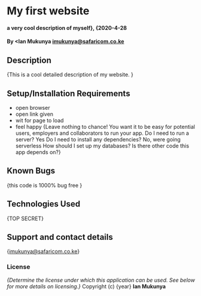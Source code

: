 # My first website
#### a very cool description of myself}, {2020-4-28
#### By **<Ian Mukunya <imukunya@safaricom.co.ke>**
## Description
{This is a cool detailed description of my website. }
## Setup/Installation Requirements
* open browser
* open link given
* wit for page to load
* feel happy
{Leave nothing to chance! You want it to be easy for potential users, employers and collaborators to run your app. Do I need to run a server? Yes Do I need to install any dependencies? No, were going serverless How should I set up my databases? Is there other code this app depends on?}
## Known Bugs
{this code is 1000% bug free }
## Technologies Used
{TOP SECRET}
## Support and contact details
{imukunya@safaricom.co.ke}
### License
*{Determine the license under which this application can be used.  See below for more details on licensing.}*
Copyright (c) {year} **Ian Mukunya**
